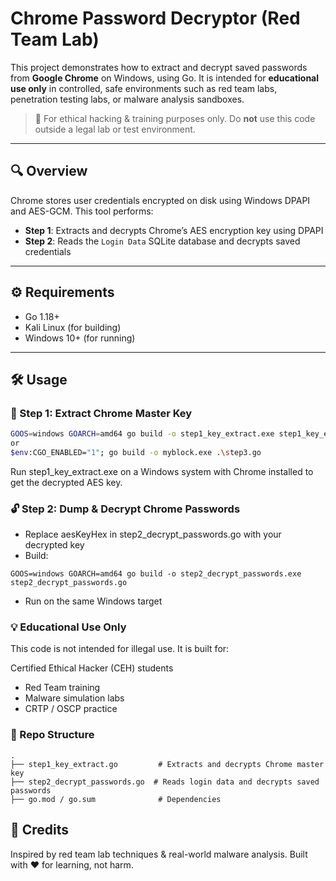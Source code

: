 # Chrome Password Decryptor (Red Team Lab)

This project demonstrates how to extract and decrypt saved passwords from **Google Chrome** on Windows, using Go. It is intended for **educational use only** in controlled, safe environments such as red team labs, penetration testing labs, or malware analysis sandboxes.

> 🚨 For ethical hacking & training purposes only. Do **not** use this code outside a legal lab or test environment.

---

## 🔍 Overview

Chrome stores user credentials encrypted on disk using Windows DPAPI and AES-GCM. This tool performs:

- **Step 1**: Extracts and decrypts Chrome’s AES encryption key using DPAPI
- **Step 2**: Reads the `Login Data` SQLite database and decrypts saved credentials

---

## ⚙️ Requirements

- Go 1.18+
- Kali Linux (for building)
- Windows 10+ (for running)

---

## 🛠 Usage

### 🔐 Step 1: Extract Chrome Master Key

```bash
GOOS=windows GOARCH=amd64 go build -o step1_key_extract.exe step1_key_extract.go
or
$env:CGO_ENABLED="1"; go build -o myblock.exe .\step3.go
```
Run step1_key_extract.exe on a Windows system with Chrome installed to get the decrypted AES key.


### 🔓 Step 2: Dump & Decrypt Chrome Passwords

- Replace aesKeyHex in step2_decrypt_passwords.go with your decrypted key
- Build:
```
GOOS=windows GOARCH=amd64 go build -o step2_decrypt_passwords.exe step2_decrypt_passwords.go
```
- Run on the same Windows target

### 💡 Educational Use Only
This code is not intended for illegal use. It is built for:

Certified Ethical Hacker (CEH) students

- Red Team training
- Malware simulation labs
- CRTP / OSCP practice

### 📁 Repo Structure
```
.
├── step1_key_extract.go         # Extracts and decrypts Chrome master key
├── step2_decrypt_passwords.go  # Reads login data and decrypts saved passwords
├── go.mod / go.sum              # Dependencies
```
## 🙏 Credits
Inspired by red team lab techniques & real-world malware analysis.
Built with ❤️ for learning, not harm.
